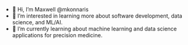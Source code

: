 - 👋 Hi, I’m Maxwell @mkonnaris
- 👀 I’m interested in learning more about software development, data science, and ML/AI.
- 🌱 I’m currently learning about machine learning and data science applications for precision medicine. 

<!---
mkonnaris/mkonnaris is a ✨ special ✨ repository because its `README.md` (this file) appears on your GitHub profile.
You can click the Preview link to take a look at your changes.
--->
